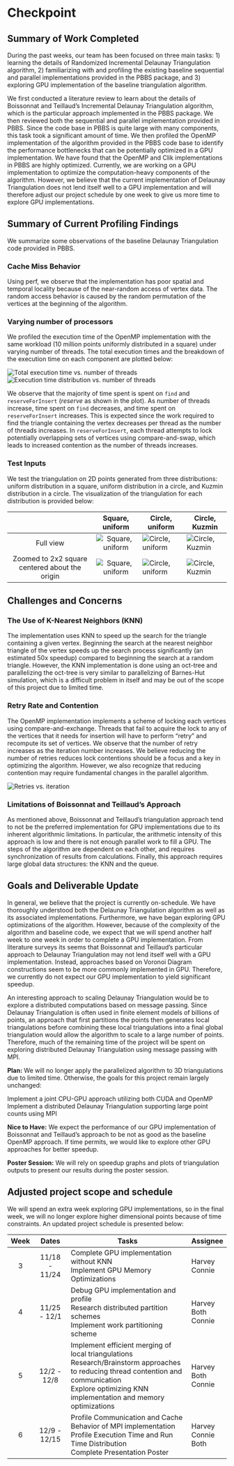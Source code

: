 # Checkpoint

## Summary of Work Completed

During the past weeks, our team has been focused on three main tasks: 1) learning the details of Randomized Incremental Delaunay Triangulation algorithm, 2) familiarizing with and profiling the existing baseline sequential and parallel implementations provided in the PBBS package, and 3) exploring GPU implementation of the baseline triangulation algorithm. 

We first conducted a literature review to learn about the details of Boissonnat and Teillaud’s Incremental Delaunay Triangulation algorithm, which is the particular approach implemented in the PBBS package. We then reviewed both the sequential and parallel implementation provided in PBBS. Since the code base in PBBS is quite large with many components, this task took a significant amount of time. We then profiled the OpenMP implementation of the algorithm provided in the PBBS code base to identify the performance bottlenecks that can be potentially optimized in a GPU implementation. We have found that the OpenMP and Clik implementations in PBBS are highly optimized. Currently, we are working on a GPU implementation to optimize the computation-heavy components of the algorithm. However, we believe that the current implementation of Delaunay Triangulation does not lend itself well to a GPU implementation and will therefore adjust our project schedule by one week to give us more time to explore GPU implementations.



##  Summary of Current Profiling Findings

We summarize some observations of the baseline Delaunay Triangulation code provided in PBBS.

### Cache Miss Behavior

Using perf, we observe that the implementation has poor spatial and temporal locality because of the near-random access of vertex data. The random access behavior is caused by the random permutation of the vertices at the beginning of the algorithm.

### Varying number of processors

We profiled the execution time of the OpenMP implementation with the same workload (10 million points uniformly distributed in a square) under varying number of threads. The total execution times and the breakdown of the execution time on each component are plotted below:



![Total execution time vs. number of threads](images/checkpoint/execution_time_vs_num_threads.png)  <!-- .element style="width: 500px" -->
![Execution time distribution vs. number of threads](images/checkpoint/execution_time_distribution.png)


We observe that the majority of time spent is spent on `find` and `reserveForInsert` (*reserve* as shown in the plot). As number of threads increase, time spent on `find` decreases, and time spent on `reserveForInsert` increases. This is expected since the work required to find the triangle containing the vertex decreases per thread as the number of threads increases. In `reserveForInsert`, each thread attempts to lock potentially overlapping sets of vertices using compare-and-swap, which leads to increased contention as the number of threads increases.


### Test Inputs

We test the triangulation on 2D points generated from three distributions: uniform distribution in a square, uniform distribution in a circle, and Kuzmin distribution in a circle. The visualization of the triangulation for each distribution is provided below:



|        | Square, uniform           | Circle, uniform  | Circle, Kuzmin  |
| :-------------: |:-------------:| -----| -----|
| Full view   | ![Square, uniform](images/checkpoint/cube_plot_full.png) | ![Circle, uniform](images/checkpoint/sphere_plot_full.png) |![Circle, Kuzmin](images/checkpoint/kuzmin_plot_full.png) |
| Zoomed to 2x2 square centered about the origin  | ![Square, uniform](images/checkpoint/cube_plot_zoom.png)  |  ![Circle, uniform](images/checkpoint/sphere_plot_zoom.png)|![Circle, Kuzmin](images/checkpoint/kuzmin_plot_zoom.png) |



## Challenges and Concerns

### The Use of K-Nearest Neighbors (KNN)
The implementation uses KNN to speed up the search for the triangle containing a given vertex. Beginning the search at the nearest neighbor triangle of the vertex speeds up the search process significantly (an estimated 50x speedup) compared to beginning the search at a random triangle. However, the KNN implementation is done using an oct-tree and parallelizing the oct-tree is very similar to parallelizing of Barnes-Hut simulation, which is a difficult problem in itself and may be out of the scope of this project due to limited time. 

### Retry Rate and Contention
The OpenMP implementation implements a scheme of locking each vertices using compare-and-exchange. Threads that fail to acquire the lock to any of the vertices that it needs for insertion will have to perform “retry” and recompute its set of vertices. We observe that the number of retry increases as the iteration number increases. We believe reducing the number of retries reduces lock contentions should be a focus and a key in optimizing the algorithm. However, we also recognize that reducing contention may require fundamental changes in the parallel algorithm.

![Retries vs. iteration](images/checkpoint/retries_vs_iteration.png)


### Limitations of Boissonnat and Teillaud’s Approach
As mentioned above, Boissonnat and Teillaud’s triangulation approach tend to not be the preferred implementation for GPU implementations due to its inherent algorithmic limitations. In particular, the arithmetic intensity of this approach is low and there is not enough parallel work to fill a GPU. The steps of the algorithm are dependent on each other, and requires synchronization of results from calculations. Finally, this approach requires large global data structures: the KNN and the queue.



## Goals and Deliverable Update

In general, we believe that the project is currently on-schedule. We have thoroughly understood both the Delaunay Triangulation algorithm as well as its associated implementations. Furthermore, we have began exploring GPU optimizations of the algorithm. However, because of the complexity of the algorithm and baseline code, we expect that we will spend another half week to one week in order to complete a GPU implementation. From literature surveys its seems that Boissonnat and Teillaud’s particular approach to Delaunay Triangulation may not lend itself well with a GPU implementation. Instead, approaches based on Voronoi Diagram constructions seem to be more commonly implemented in GPU. Therefore, we currently do not expect our GPU implementation to yield significant speedup. 

An interesting approach to scaling Delaunay Triangulation would be to explore a distributed computations based on message passing. Since Delaunay Triangulation is often used in finite element models of billions of points, an approach that first partitions the points then generates local triangulations before combining these local triangulations into a final global triangulation would allow the algorithm to scale to a large number of points. Therefore, much of the remaining time of the project will be spent on exploring distributed Delaunay Triangulation using message passing with MPI.

**Plan:**
We will no longer apply the parallelized algorithm to 3D triangulations due to limited time. Otherwise, the goals for this project remain largely unchanged:

Implement a joint CPU-GPU approach utilizing both CUDA and OpenMP
Implement a distributed Delaunay Triangulation supporting large point counts using MPI

**Nice to Have:**
We expect the performance of our GPU implementation of Boissonnat and Teillaud’s approach to be not as good as the baseline OpenMP approach. If time permits, we would like to explore other GPU approaches for better speedup.

**Poster Session:**
We will rely on speedup graphs and plots of triangulation outputs to present our results during the poster session.




## Adjusted project scope and schedule

We will spend an extra week exploring GPU implementations, so in the final week, we will no longer explore higher dimensional points because of time constraints. An updated project schedule is presented below:






| Week        | Dates           | Tasks  | Assignee |
| :-------------: |:-------------:| -----| -----|
| 3 | 11/18 - 11/24     |   Complete GPU implementation without KNN <br/>Implement GPU Memory Optimizations | Harvey <br/>Connie |
| 4 | 11/25 - 12/1     |  Debug GPU implementation and profile <br/>Research distributed partition schemes <br/>Implement work partitioning scheme | Harvey <br/>Both <br/>Connie |
| 5 | 12/2 - 12/8    |   Implement efficient merging of local triangulations <br/>Research/Brainstorm approaches to reducing thread contention and communication <br/>Explore optimizing KNN implementation and memory optimizations | Harvey <br/>Both <br/>Connie |
| 6 | 12/9 - 12/15     |  Profile Communication and Cache Behavior of MPI implementation <br/>Profile Execution Time and Run Time Distribution <br/>Complete Presentation Poster | Harvey <br/>Connie <br/>Both |

